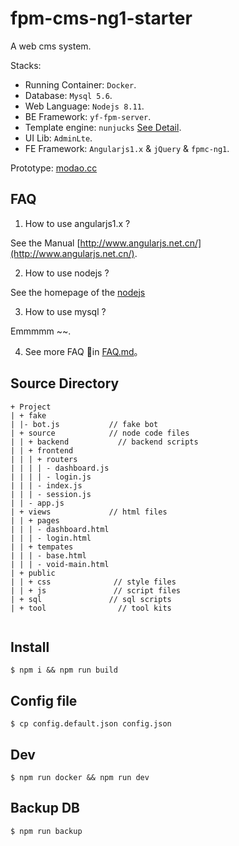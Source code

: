 # fpm-cms-ng1-starter

A web cms system.

Stacks:

- Running Container: `Docker`.
- Database: `Mysql 5.6`.
- Web Language: `Nodejs 8.11`.
- BE Framework: `yf-fpm-server`.
- Template engine: `nunjucks` [See Detail](https://nunjucks.bootcss.com/templating.html).
- UI Lib: `AdminLte`.
- FE Framework: `Angularjs1.x` & `jQuery` & `fpmc-ng1`.

Prototype: [modao.cc](https://free.modao.cc/app/QVQaMYO4sdMe67xc9rJHRJDhZYLDEE5#screen=s9DF93ED1561530608388924)

## FAQ

1) How to use angularjs1.x ?

  See the Manual [http://www.angularjs.net.cn/](http://www.angularjs.net.cn/).

2) How to use nodejs ?

  See the homepage of the [nodejs](https://nodejs.org/en/docs/)

3) How to use mysql ?

  Emmmmm ~~.

4) See more FAQ in [FAQ.md](./FAQ.md)。

## Source Directory

```
+ Project
| + fake
| |- bot.js           // fake bot
| + source            // node code files
| | + backend           // backend scripts
| | + frontend
| | | + routers
| | | | - dashboard.js
| | | | - login.js
| | | - index.js
| | | - session.js
| | - app.js
| + views             // html files
| | + pages
| | | - dashboard.html
| | | - login.html
| | + tempates
| | | - base.html
| | | - void-main.html
| + public
| | + css              // style files
| | + js               // script files
| + sql               // sql scripts
| + tool                // tool kits


```

## Install

```
$ npm i && npm run build
```

## Config file

```
$ cp config.default.json config.json
```

## Dev

```
$ npm run docker && npm run dev
```

## Backup DB
```
$ npm run backup
```